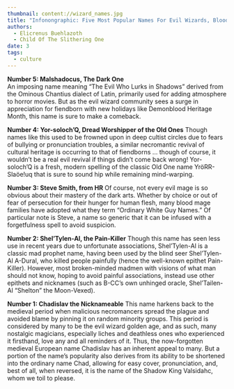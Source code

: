 ```yaml
---
thumbnail: content://wizard_names.jpg
title: "Infonongraphic: Five Most Popular Names For Evil Wizards, Blood Mages, And Mad Prophets"
authors:
  - Elicrenus Buehlazoth
  - Child Of The Slithering One
date: 3
tags:
  - culture
---
```


**Number 5: Malshadocus, The Dark One**\
An imposing name meaning “The Evil Who Lurks in Shadows” derived from the Ominous Chantius dialect of Latin, primarily used for adding atmosphere to horror movies. But as the evil wizard community sees a surge in appreciation for fiendborn with new holidays like Demonblood Heritage Month, this name is sure to make a comeback.

**Number 4: Yor-soloch’Q, Dread Worshipper of the Old Ones**
Though names like this used to be frowned upon in deep cultist circles due to fears of bullying or pronunciation troubles, a similar necromantic revival of cultural heritage is occurring to that of fiendborns … though of course, it wouldn’t be a real evil revival if things didn’t come back wrong! Yor-soloch’Q is a fresh, modern spelling of the classic Old One name YröRR-Slaöe!uq that is sure to sound hip while remaining mind-warping.

**Number 3: Steve Smith, from HR**
Of course, not every evil mage is so obvious about their mastery of the dark arts. Whether by choice or out of fear of persecution for their hunger for human flesh, many blood mage families have adopted what they term “Ordinary White Guy Names.” Of particular note is Steve, a name so generic that it can be infused with a forgetfulness spell to avoid suspicion. 

**Number 2: Shel’Tylen-Al, the Pain-Killer**
Though this name has seen less use in recent years due to unfortunate associations, Shel’Tylen-Al is a classic mad prophet name, having been used by the blind seer Shel’Tylen-Al A-Dural, who killed people painfully (hence the well-known epithet Pain-Killer). However, most broken-minded madmen with visions of what man should not know, hoping to avoid painful associations, instead use other epithets and nicknames (such as B-CC’s own unhinged oracle, Shel’Tailen-Al “Shelton” the Moon-Vexed).

**Number 1: Chadislav the Nicknameable**
This name harkens back to the medieval period when malicious necromancers spread the plague and avoided blame by pinning it on random minority groups. This period is considered by many to be the evil wizard golden age, and as such, many nostalgic magicians, especially liches and deathless ones who experienced it firsthand, love any and all reminders of it. Thus, the now-forgotten medieval European name Chadislav has an inherent appeal to many. But a portion of the name’s popularity also derives from its ability to be shortened into the ordinary name Chad, allowing for easy cover, pronunciation, and, best of all, when reversed, it is the name of the Shadow King Valsidahc, whom we toil to please. 

